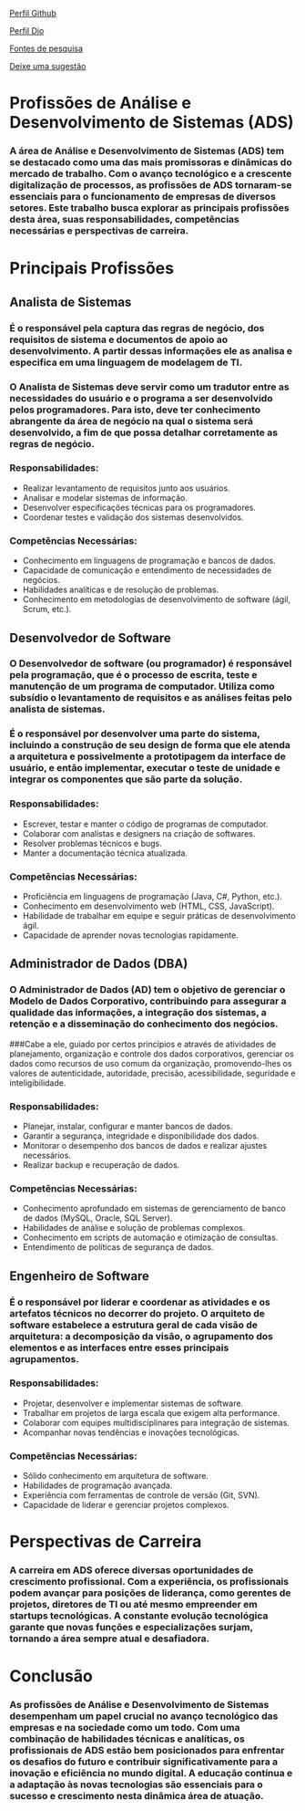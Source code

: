 
[Perfil Github](https://github.com/viictorf)

[Perfil Dio](https://github.com/viictorf/projetoUni/blob/main/victordlf_ads.png) 

[Fontes de pesquisa](https://github.com/viictorf/projetoUni/blob/main/fontes.md)

[Deixe uma sugestão](https://github.com/viictorf/projetoUni/issues)

# **Profissões de Análise e Desenvolvimento de Sistemas (ADS)**

### A área de Análise e Desenvolvimento de Sistemas (ADS) tem se destacado como uma das mais promissoras e dinâmicas do mercado de trabalho. Com o avanço tecnológico e a crescente digitalização de processos, as profissões de ADS tornaram-se essenciais para o funcionamento de empresas de diversos setores. Este trabalho busca explorar as principais profissões desta área, suas responsabilidades, competências necessárias e perspectivas de carreira.

# Principais Profissões 
## Analista de Sistemas
### É o responsável pela captura das regras de negócio, dos requisitos de sistema e documentos de apoio ao desenvolvimento. A partir dessas informações ele as analisa e especifica em uma linguagem de modelagem de TI.
### O Analista de Sistemas deve servir como um tradutor entre as necessidades do usuário e o programa a ser desenvolvido pelos programadores. Para isto, deve ter conhecimento abrangente da área de negócio na qual o sistema será desenvolvido, a fim de que possa detalhar corretamente as regras de negócio.

### Responsabilidades:
* Realizar levantamento de requisitos junto aos usuários.
* Analisar e modelar sistemas de informação.
* Desenvolver especificações técnicas para os programadores.
* Coordenar testes e validação dos sistemas desenvolvidos.

### Competências Necessárias:
* Conhecimento em linguagens de programação e bancos de dados.
* Capacidade de comunicação e entendimento de necessidades de negócios.
* Habilidades analíticas e de resolução de problemas.
* Conhecimento em metodologias de desenvolvimento de software (ágil, Scrum, etc.).

## Desenvolvedor de Software
### O Desenvolvedor de software (ou programador) é responsável pela programação, que é o processo de escrita, teste e manutenção de um programa de computador. Utiliza como subsídio o levantamento de requisitos e as análises feitas pelo analista de sistemas.
### É o responsável por desenvolver uma parte do sistema, incluindo a construção de seu design de forma que ele atenda a arquitetura e possivelmente a prototipagem da interface de usuário, e então implementar, executar o teste de unidade e integrar os componentes que são parte da solução.

### Responsabilidades:
* Escrever, testar e manter o código de programas de computador.
* Colaborar com analistas e designers na criação de softwares.
* Resolver problemas técnicos e bugs.
* Manter a documentação técnica atualizada.

### Competências Necessárias:
* Proficiência em linguagens de programação (Java, C#, Python, etc.).
* Conhecimento em desenvolvimento web (HTML, CSS, JavaScript).
* Habilidade de trabalhar em equipe e seguir práticas de desenvolvimento ágil.
* Capacidade de aprender novas tecnologias rapidamente.

## Administrador de Dados (DBA)
### O Administrador de Dados (AD) tem o objetivo de gerenciar o Modelo de Dados Corporativo, contribuindo para assegurar a qualidade das informações, a integração dos sistemas, a retenção e a disseminação do conhecimento dos negócios.
###Cabe a ele, guiado por certos princípios e através de atividades de planejamento, organização e controle dos dados corporativos, gerenciar os dados como recursos de uso comum da organização, promovendo-lhes os valores de autenticidade, autoridade, precisão, acessibilidade, seguridade e inteligibilidade.

### Responsabilidades:
* Planejar, instalar, configurar e manter bancos de dados.
* Garantir a segurança, integridade e disponibilidade dos dados.
* Monitorar o desempenho dos bancos de dados e realizar ajustes necessários.
* Realizar backup e recuperação de dados.
### Competências Necessárias:
* Conhecimento aprofundado em sistemas de gerenciamento de banco de dados (MySQL, Oracle, SQL Server).
* Habilidades de análise e solução de problemas complexos.
* Conhecimento em scripts de automação e otimização de consultas.
* Entendimento de políticas de segurança de dados.

## Engenheiro de Software
### É o responsável por liderar e coordenar as atividades e os artefatos técnicos no decorrer do projeto. O arquiteto de software estabelece a estrutura geral de cada visão de arquitetura: a decomposição da visão, o agrupamento dos elementos e as interfaces entre esses principais agrupamentos.

### Responsabilidades:
* Projetar, desenvolver e implementar sistemas de software.
* Trabalhar em projetos de larga escala que exigem alta performance.
* Colaborar com equipes multidisciplinares para integração de sistemas.
* Acompanhar novas tendências e inovações tecnológicas.

### Competências Necessárias:
* Sólido conhecimento em arquitetura de software.
* Habilidades de programação avançada.
* Experiência com ferramentas de controle de versão (Git, SVN).
* Capacidade de liderar e gerenciar projetos complexos.

# Perspectivas de Carreira
### A carreira em ADS oferece diversas oportunidades de crescimento profissional. Com a experiência, os profissionais podem avançar para posições de liderança, como gerentes de projetos, diretores de TI ou até mesmo empreender em startups tecnológicas. A constante evolução tecnológica garante que novas funções e especializações surjam, tornando a área sempre atual e desafiadora.

# Conclusão
### As profissões de Análise e Desenvolvimento de Sistemas desempenham um papel crucial no avanço tecnológico das empresas e na sociedade como um todo. Com uma combinação de habilidades técnicas e analíticas, os profissionais de ADS estão bem posicionados para enfrentar os desafios do futuro e contribuir significativamente para a inovação e eficiência no mundo digital. A educação contínua e a adaptação às novas tecnologias são essenciais para o sucesso e crescimento nesta dinâmica área de atuação.
